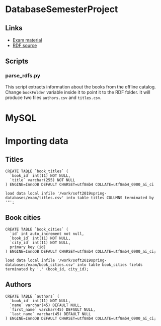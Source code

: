 # DatabaseSemesterProject

## Links

- [Exam material](https://github.com/datsoftlyngby/soft2019spring-databases/tree/master/Exam)
- [RDF source](https://www.gutenberg.org/wiki/Gutenberg:Feeds)


## Scripts

### parse_rdfs.py

This script extracts information about the books from the offline catalog. Change `bookFolder` variable inside it to point it to the RDF folder. It will produce two files `authors.csv` and `titles.csv`.

# MySQL

# Importing data


## Titles

```
CREATE TABLE `book_titles` (
  `book_id` int(11) NOT NULL,
  `title` varchar(255) NOT NULL
) ENGINE=InnoDB DEFAULT CHARSET=utf8mb4 COLLATE=utf8mb4_0900_ai_ci
```

```
load data local infile '/work/soft2019spring-databases/exam/titles.csv' into table titles COLUMNS terminated by '"';
```

## Book cities

```
CREATE TABLE `book_cities` (
  `id` int auto_increment not null,
  `book_id` int(11) NOT NULL,
  `city_id` int(11) NOT NULL,
  primary key (id)
) ENGINE=InnoDB DEFAULT CHARSET=utf8mb4 COLLATE=utf8mb4_0900_ai_ci;
```

```
load data local infile '/work/soft2019spring-databases/exam/book_cities.csv' into table book_cities fields terminated by ',' (book_id, city_id);
```

## Authors

```
CREATE TABLE `authors` (
  `book_id` int(11) NOT NULL,
  `name` varchar(45) DEFAULT NULL,
  `first_name` varchar(45) DEFAULT NULL,
  `last_name` varchar(45) DEFAULT NULL
) ENGINE=InnoDB DEFAULT CHARSET=utf8mb4 COLLATE=utf8mb4_0900_ai_ci;

```